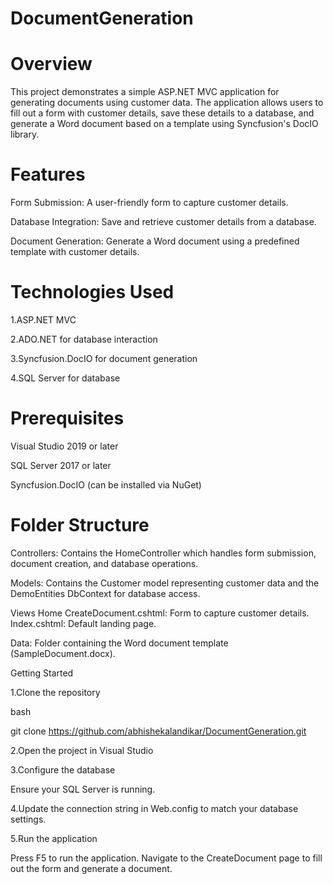 # DocumentGeneration
# Overview
This project demonstrates a simple ASP.NET MVC application for generating documents using customer data. The application allows users to fill out a form with customer details, save these details to a database, and generate a Word document based on a template using Syncfusion's DocIO library.

# Features
Form Submission: A user-friendly form to capture customer details.

Database Integration: Save and retrieve customer details from a database.

Document Generation: Generate a Word document using a predefined template with customer details.

# Technologies Used
  1.ASP.NET MVC
  
  2.ADO.NET for database interaction
  
  3.Syncfusion.DocIO for document generation
  
  4.SQL Server for database
  
# Prerequisites

Visual Studio 2019 or later

SQL Server 2017 or later

Syncfusion.DocIO (can be installed via NuGet)

# Folder Structure

Controllers: Contains the HomeController which handles form submission, document creation, and database operations.

Models: Contains the Customer model representing customer data and the DemoEntities DbContext for database access.

Views
Home
CreateDocument.cshtml: Form to capture customer details.
Index.cshtml: Default landing page.

Data: Folder containing the Word document template (SampleDocument.docx).

Getting Started

1.Clone the repository

bash

git clone https://github.com/abhishekalandikar/DocumentGeneration.git

2.Open the project in Visual Studio

3.Configure the database

Ensure your SQL Server is running.

4.Update the connection string in Web.config to match your database settings.

5.Run the application

Press F5 to run the application.
Navigate to the CreateDocument page to fill out the form and generate a document.
